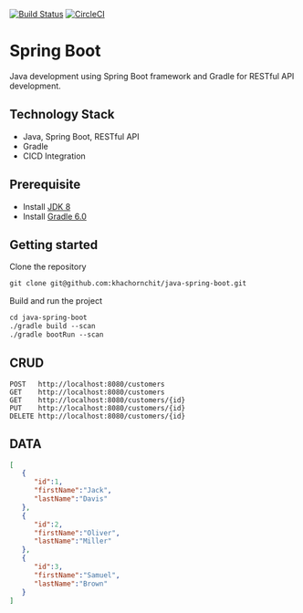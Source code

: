 [![Build Status](https://travis-ci.org/Khachornchit/Java-Spring-Boot.svg?branch=master)](https://travis-ci.org/Khachornchit/Java-Spring-Boot) [![CircleCI](https://circleci.com/gh/khachornchit/Java-Spring-Boot.svg?style=svg)](https://circleci.com/gh/khachornchit/Java-Spring-Boot)

# Spring Boot
Java development using Spring Boot framework and Gradle for RESTful API development.

## Technology Stack
* Java, Spring Boot, RESTful API
* Gradle
* CICD Integration

## Prerequisite
* Install [JDK 8](https://www.oracle.com/technetwork/java/javase/downloads/jdk8-downloads-2133151.html)
* Install [Gradle 6.0](https://gradle.org/)

## Getting started

Clone the repository

```txt
git clone git@github.com:khachornchit/java-spring-boot.git
```

Build and run the project

```txt
cd java-spring-boot
./gradle build --scan
./gradle bootRun --scan
```

## CRUD
```
POST   http://localhost:8080/customers
GET    http://localhost:8080/customers
GET    http://localhost:8080/customers/{id}
PUT    http://localhost:8080/customers/{id}
DELETE http://localhost:8080/customers/{id}
```

## DATA
```json
[
   {
      "id":1,
      "firstName":"Jack",
      "lastName":"Davis"
   },
   {
      "id":2,
      "firstName":"Oliver",
      "lastName":"Miller"
   },
   {
      "id":3,
      "firstName":"Samuel",
      "lastName":"Brown"
   }
]
```
